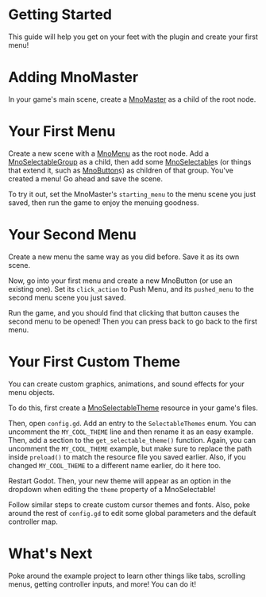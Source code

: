 # Getting Started

This guide will help you get on your feet with the plugin and create your first menu!

# Adding MnoMaster

In your game's main scene, create a [MnoMaster](mnomaster.md) as a child of the root node.

# Your First Menu

Create a new scene with a [MnoMenu](mnomenu.md) as the root node. Add a [MnoSelectableGroup](mnoselectablegroup.md) as a child, then add some [MnoSelectable](mnoselectable.md)s (or things that extend it, such as [MnoButton](mnobutton.md)s) as children of that group. You've created a menu! Go ahead and save the scene.

To try it out, set the MnoMaster's `starting_menu` to the menu scene you just saved, then run the game to enjoy the menuing goodness.

# Your Second Menu

Create a new menu the same way as you did before. Save it as its own scene.

Now, go into your first menu and create a new MnoButton (or use an existing one). Set its `click_action` to Push Menu, and its `pushed_menu` to the second menu scene you just saved.

Run the game, and you should find that clicking that button causes the second menu to be opened! Then you can press back to go back to the first menu.

# Your First Custom Theme

You can create custom graphics, animations, and sound effects for your menu objects.

To do this, first create a [MnoSelectableTheme](mnoselectabletheme.md) resource in your game's files.

Then, open `config.gd`. Add an entry to the `SelectableThemes` enum. You can uncomment the `MY_COOL_THEME` line and then rename it as an easy example. Then, add a section to the `get_selectable_theme()` function. Again, you can uncomment the `MY_COOL_THEME` example, but make sure to replace the path inside `preload()` to match the resource file you saved earlier. Also, if you changed `MY_COOL_THEME` to a different name earlier, do it here too.

Restart Godot. Then, your new theme will appear as an option in the dropdown when editing the `theme` property of a MnoSelectable!

Follow similar steps to create custom cursor themes and fonts. Also, poke around the rest of `config.gd` to edit some global parameters and the default controller map.

# What's Next

Poke around the example project to learn other things like tabs, scrolling menus, getting controller inputs, and more! You can do it!